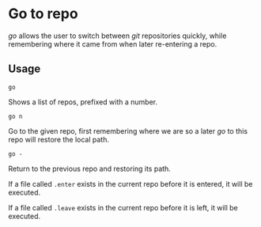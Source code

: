 # Go to repo
*go* allows the user to switch between *git* repositories quickly, while remembering where it came from when later re-entering a repo.

## Usage
```
go
```
Shows a list of repos, prefixed with a number.
```
go n
```
Go to the given repo, first remembering where we are so a later *go* to this repo will restore the local path.
```
go -
```
Return to the previous repo and restoring its path.

If a file called `.enter` exists in the current repo before it is entered, it will be executed.

If a file called `.leave` exists in the current repo before it is left, it will be executed.
